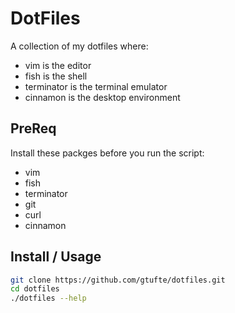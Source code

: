 # DotFiles

A collection of my dotfiles where:

* vim is the editor
* fish is the shell
* terminator is the terminal emulator
* cinnamon is the desktop environment

## PreReq

Install these packges before you run the script:

* vim
* fish
* terminator
* git
* curl
* cinnamon

## Install / Usage

```bash
git clone https://github.com/gtufte/dotfiles.git
cd dotfiles
./dotfiles --help
```

